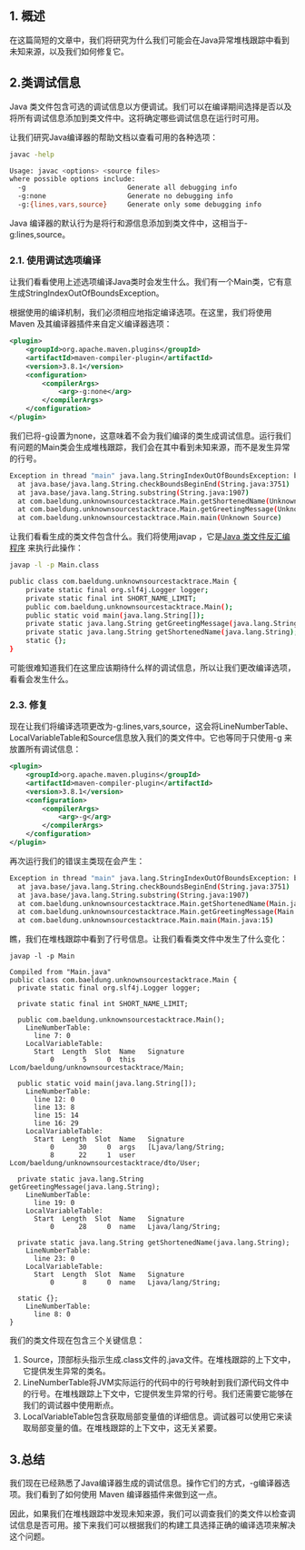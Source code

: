 ## 1. 概述

在这篇简短的文章中，我们将研究为什么我们可能会在Java异常堆栈跟踪中看到未知来源，以及我们如何修复它。

## 2.类调试信息

Java 类文件包含可选的调试信息以方便调试。我们可以在编译期间选择是否以及将所有调试信息添加到类文件中。这将确定哪些调试信息在运行时可用。

让我们研究Java编译器的帮助文档以查看可用的各种选项：

```bash
javac -help

Usage: javac <options> <source files>
where possible options include:
  -g                         Generate all debugging info
  -g:none                    Generate no debugging info
  -g:{lines,vars,source}     Generate only some debugging info
```

Java 编译器的默认行为是将行和源信息添加到类文件中，这相当于-g:lines,source。

### 2.1. 使用调试选项编译

让我们看看使用上述选项编译Java类时会发生什么。我们有一个Main类，它有意生成StringIndexOutOfBoundsException。

根据使用的编译机制，我们必须相应地指定编译选项。在这里，我们将使用 Maven 及其编译器插件来自定义编译器选项：

```xml
<plugin>
    <groupId>org.apache.maven.plugins</groupId>
    <artifactId>maven-compiler-plugin</artifactId>
    <version>3.8.1</version>
    <configuration>
        <compilerArgs>
            <arg>-g:none</arg>
        </compilerArgs>
    </configuration>
</plugin>
```

我们已将-g设置为none，这意味着不会为我们编译的类生成调试信息。运行我们有问题的Main类会生成堆栈跟踪，我们会在其中看到未知来源，而不是发生异常的行号。

```bash
Exception in thread "main" java.lang.StringIndexOutOfBoundsException: begin 0, end 10, length 5
  at java.base/java.lang.String.checkBoundsBeginEnd(String.java:3751)
  at java.base/java.lang.String.substring(String.java:1907)
  at com.baeldung.unknownsourcestacktrace.Main.getShortenedName(Unknown Source)
  at com.baeldung.unknownsourcestacktrace.Main.getGreetingMessage(Unknown Source)
  at com.baeldung.unknownsourcestacktrace.Main.main(Unknown Source)

```

让我们看看生成的类文件包含什么。我们将使用javap ，它是[Java 类文件反汇编程序](https://www.baeldung.com/java-class-view-bytecode) 来执行此操作：

```bash
javap -l -p Main.class

public class com.baeldung.unknownsourcestacktrace.Main {
    private static final org.slf4j.Logger logger;
    private static final int SHORT_NAME_LIMIT;
    public com.baeldung.unknownsourcestacktrace.Main();
    public static void main(java.lang.String[]);
    private static java.lang.String getGreetingMessage(java.lang.String);
    private static java.lang.String getShortenedName(java.lang.String);
    static {};
}
```

可能很难知道我们在这里应该期待什么样的调试信息，所以让我们更改编译选项，看看会发生什么。

### 2.3. 修复

现在让我们将编译选项更改为-g:lines,vars,source，这会将LineNumberTable、 LocalVariableTable和Source信息放入我们的类文件中。它也等同于只使用-g 来放置所有调试信息：

```xml
<plugin>
    <groupId>org.apache.maven.plugins</groupId>
    <artifactId>maven-compiler-plugin</artifactId>
    <version>3.8.1</version>
    <configuration>
        <compilerArgs>
            <arg>-g</arg>
        </compilerArgs>
    </configuration>
</plugin>
```

再次运行我们的错误主类现在会产生：

```bash
Exception in thread "main" java.lang.StringIndexOutOfBoundsException: begin 0, end 10, length 5
  at java.base/java.lang.String.checkBoundsBeginEnd(String.java:3751)
  at java.base/java.lang.String.substring(String.java:1907)
  at com.baeldung.unknownsourcestacktrace.Main.getShortenedName(Main.java:23)
  at com.baeldung.unknownsourcestacktrace.Main.getGreetingMessage(Main.java:19)
  at com.baeldung.unknownsourcestacktrace.Main.main(Main.java:15)
```

瞧，我们在堆栈跟踪中看到了行号信息。让我们看看类文件中发生了什么变化：

```arduino
javap -l -p Main

Compiled from "Main.java"
public class com.baeldung.unknownsourcestacktrace.Main {
  private static final org.slf4j.Logger logger;

  private static final int SHORT_NAME_LIMIT;

  public com.baeldung.unknownsourcestacktrace.Main();
    LineNumberTable:
      line 7: 0
    LocalVariableTable:
      Start  Length  Slot  Name   Signature
          0       5     0  this   Lcom/baeldung/unknownsourcestacktrace/Main;

  public static void main(java.lang.String[]);
    LineNumberTable:
      line 12: 0
      line 13: 8
      line 15: 14
      line 16: 29
    LocalVariableTable:
      Start  Length  Slot  Name   Signature
          0      30     0  args   [Ljava/lang/String;
          8      22     1  user   Lcom/baeldung/unknownsourcestacktrace/dto/User;

  private static java.lang.String getGreetingMessage(java.lang.String);
    LineNumberTable:
      line 19: 0
    LocalVariableTable:
      Start  Length  Slot  Name   Signature
          0      28     0  name   Ljava/lang/String;

  private static java.lang.String getShortenedName(java.lang.String);
    LineNumberTable:
      line 23: 0
    LocalVariableTable:
      Start  Length  Slot  Name   Signature
          0       8     0  name   Ljava/lang/String;

  static {};
    LineNumberTable:
      line 8: 0
}
```

我们的类文件现在包含三个关键信息：

1.  Source，顶部标头指示生成.class文件的.java文件。在堆栈跟踪的上下文中，它提供发生异常的类名。
2.  LineNumberTable将JVM实际运行的代码中的行号映射到我们源代码文件中的行号。在堆栈跟踪上下文中，它提供发生异常的行号。我们还需要它能够在我们的调试器中使用断点。
3.  LocalVariableTable包含获取局部变量值的详细信息。调试器可以使用它来读取局部变量的值。在堆栈跟踪的上下文中，这无关紧要。

## 3.总结

我们现在已经熟悉了Java编译器生成的调试信息。操作它们的方式，-g编译器选项。我们看到了如何使用 Maven 编译器插件来做到这一点。

因此，如果我们在堆栈跟踪中发现未知来源，我们可以调查我们的类文件以检查调试信息是否可用。接下来我们可以根据我们的构建工具选择正确的编译选项来解决这个问题。